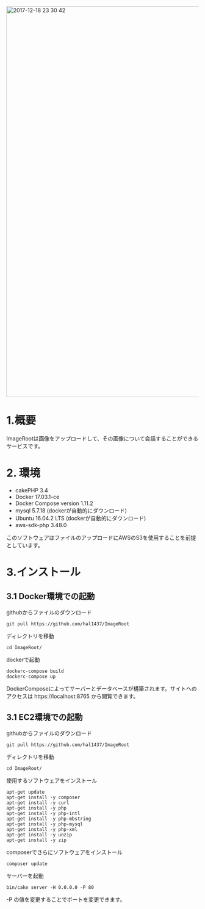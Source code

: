 <img width="1025" alt="2017-12-18 23 30 42" src="https://user-images.githubusercontent.com/8135472/34111134-352a5c98-e44c-11e7-8d11-49dd58dba518.png">

# 1.概要

ImageRootは画像をアップロードして、その画像について会話することができるサービスです。  

# 2. 環境

+ cakePHP 3.4
+ Docker 17.03.1-ce
+ Docker Compose version 1.11.2
+ mysql 5.7.18 (dockerが自動的にダウンロード)
+ Ubuntu 16.04.2 LTS (dockerが自動的にダウンロード)
+ aws-sdk-php 3.48.0

このソフトウェアはファイルのアップロードにAWSのS3を使用することを前提としています。

# 3.インストール

## 3.1 Docker環境での起動

githubからファイルのダウンロード

```
git pull https://github.com/hal1437/ImageRoot
```
ディレクトリを移動

```
cd ImageRoot/
```

dockerで起動

```
dockerc-compose build
dockerc-compose up
```
DockerComposeによってサーバーとデータベースが構築されます。サイトへのアクセスは https://localhost:8765 から閲覧できます。

## 3.1 EC2環境での起動


githubからファイルのダウンロード

```
git pull https://github.com/hal1437/ImageRoot
```

ディレクトリを移動
```
cd ImageRoot/
```

使用するソフトウェアをインストール
```
apt-get update
apt-get install -y composer
apt-get install -y curl
apt-get install -y php
apt-get install -y php-intl
apt-get install -y php-mbstring
apt-get install -y php-mysql
apt-get install -y php-xml
apt-get install -y unzip
apt-get install -y zip
```
composerでさらにソフトウェアをインストール
```
composer update
```

サーバーを起動
```
bin/cake server -H 0.0.0.0 -P 80
```
-P の値を変更することでポートを変更できます。



